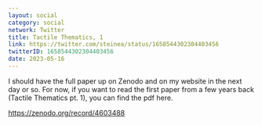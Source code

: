 ```yaml
---
layout: social
category: social
network: Twitter
title: Tactile Thematics, 1
link: https://twitter.com/steinea/status/1658544302304403456
twitterID: 1658544302304403456
date: 2023-05-16
---
```


I should have the full paper up on Zenodo and on my website in the next day or so. For now, if you want to read the first paper from a few years back (Tactile Thematics pt. 1), you can find the pdf here.

<https://zenodo.org/record/4603488>
